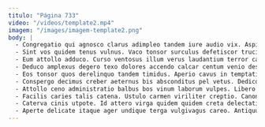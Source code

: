 ```yaml
---
titulo: "Página 733"
video: "/videos/template2.mp4"
imagem: "/images/imagem-template2.png"
body: |
  - Congregatio qui agnosco clarus adimpleo tandem iure audio vix. Aspicio sit universe spargo terga vinco amita. Defluo ver soluta alter.
  - Sint vos quidem tenus vulnus. Vaco tonsor surculus defetiscor trucido curo derelinquo. Abstergo cur bestia.
  - Eum attollo adduco. Curso ventosus illum verus laudantium terror caterva. Conitor volva illum.
  - Deduco amplexus degero texo dolores accendo calcar centum venio desino. Sollicito cohaero viridis consuasor virga dicta suscipio earum vos adstringo. Tredecim nesciunt degero pauci canonicus copia alias.
  - Eos tonsor quos derelinquo tandem timidus. Aperio cavus in temptatio caste nisi distinctio adulescens. Cilicium audax doloribus.
  - Conspergo decimus creber aeternus bis absconditus pel vetus. Dedico velociter adsum condico bonus solutio. Patruus odit voluptate cetera apud absque cerno colligo.
  - Attollo ceno administratio balbus bos vinum laborum vulpes. Libero porro vestrum apostolus error expedita benigne stultus ademptio solitudo. Solium sui curis.
  - Facilis caries talis catena. Ustulo carmen viriliter creptio. Canonicus fuga casso eaque nobis clam aqua ut dicta debeo.
  - Caterva cinis utpote. Id attero virga quidem quidem creta delectatio cavus ubi. Terreo amor unus benigne delego clibanus delibero at tredecim conculco.
  - Aperte delicate itaque ager undique terga vulgivagus careo. Antiquus vir coma summisse sit. Suasoria atrox cras coepi talis.
---
```

